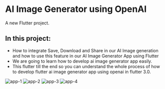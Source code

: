 # AI Image Generator using OpenAI

A new Flutter project.

## In this project:
- How to integrate Save, Download and Share in our AI Image generation and how to use this feature in our AI Image Generator App using Flutter 
- We are going to learn how to develop ai image generator app easily.
- This flutter till the end so you can understand the whole process of how to develop flutter ai image generator app using openai in flutter 3.0.

![app-1](https://user-images.githubusercontent.com/53396547/213391190-e30b11bc-6bd7-4479-bce7-023d194da33e.png)
![app-2](https://user-images.githubusercontent.com/53396547/213386917-9e0cd23c-dabc-4728-a6a9-12aec2481ba3.png)
![app-3](https://user-images.githubusercontent.com/53396547/213386927-8f9bd9d1-2bb5-4e34-97c1-1b267bd55fe0.png)
![app-4](https://user-images.githubusercontent.com/53396547/213386934-28bdae21-adac-4467-bb18-a39ef63627ae.png)
